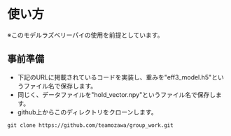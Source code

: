 # 使い方
※このモデルラズベリーパイの使用を前提としています。

## 事前準備
- 下記のURLに掲載されているコードを実装し、重みを"eff3_model.h5"というファイル名で保存します。
- 同じく、データファイルを"hold_vector.npy"というファイル名で保存します。
- github上からこのディレクトリをクローンします。
```
git clone https://github.com/teamozawa/group_work.git
```
